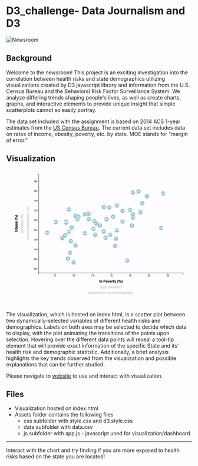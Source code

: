 # D3_challenge- Data Journalism and D3

![Newsroom](https://media.giphy.com/media/v2xIous7mnEYg/giphy.gif)

## Background

Welcome to the newsroom! This project is an exciting investigation into the correlation between health risks and state demographics utilizing visualizations created by D3 javascript library and information from the U.S. Census Bureau and the Behavioral Risk Factor Surveillance System. We analyze differing trends shaping people's lives, as well as create charts, graphs, and interactive elements to provide unique insight that simple scatterplots cannot so easily portray.

The data set included with the assignment is based on 2014 ACS 1-year estimates from the [US Census Bureau](https://data.census.gov/cedsci/). The current data set includes data on rates of income, obesity, poverty, etc. by state. MOE stands for "margin of error."

## Visualization

![7-animated-scatter](Images/7-animated-scatter.gif)

The  visualization, which is hosted on index.html, is a scatter plot between two dynamically-selected variables of different health risks and demographics. Labels on both axes may be selected to decide which data to display, with the plot animating the transitions of the points upon selection. Hovering over the different data points will reveal a tool-tip element that will provide exact information of the specific State and its' health risk and demographic statitstic. Additionally, a brief analysis highlights the key trends observed from the visualization and possible explanations that can be further studied.

Please navigate to [website](https://tiffanyycheng99.github.io/D3_challenge/) to use and interact with visualization.


## Files

* Visualization hosted on index.html
* Assets folder contains the following files
  * css subfolder with style.css and d3.style.css
  * data subfolder with data.csv
  * js subfolder with app.js - javascript used for visualization/dashboard

- - -

Interact with the chart and try finding if you are more exposed to health risks based on the state you are located!


